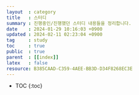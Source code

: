 ```yaml
---
layout  : category
title   : 스터디
summary : 진행중인/진행했던 스터디 내용들을 정리합니다.
date    : 2024-01-29 10:16:03 +0900
updated : 2024-02-11 02:23:04 +0900
tag     : study
toc     : true
public  : true
parent  : [[index]] 
latex   : false
resource: B385CAAD-C359-4AEE-BB3D-D34F8268EC3E
---
```

* TOC
{:toc}
 
